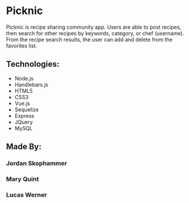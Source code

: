 # Picknic

Picknic is recipe sharing community app. Users are able to post recipes, then search for other recipes by keywords, category, or chef (username). From the recipe search results, the user can add and delete from the favorites list.

## Technologies:
* Node.js
* Handlebars.js
* HTML5
* CSS3
* Vue.js
* Sequelize
* Express
* JQuery
* MySQL

## Made By: 
### Jordan Skophammer
### Mary Quint
### Lucas Werner
